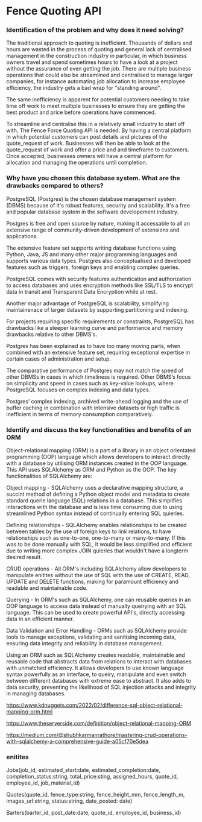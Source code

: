 # Fence Quoting API

### Identification of the problem and why does it need solving?

The traditional approach to quoting is inefficient. Thousands of dollars and hours are wasted in the process of quoting and general lack of centralised management in the construction industry in particular, in which business owners travel and spend sometimes hours to have a look at a project without the assurance of even getting the job. There are multiple business operations that could also be streamlined and centralised to manage larger companies, for instance automating job allocation to increase employee efficiency, the industry gets a bad wrap for "standing around".

The same inefficiency is apparent for potential customers needing to take time off work to meet multiple businesses to ensure they are getting the best product and price before operations have commenced.

To streamline and centralise this in a relatively small industry to start off with, The Fence Force Quoting API is needed. By having a central platform in which potential customers can post details and pictures of the quote_request of work. Businesses will then be able to look at the quote_request of work and offer a price and and timeframe to customers. Once accepted, businesses owners will have a central platform for allocation and managing the operations until completion.

### Why have you chosen this database system. What are the drawbacks compared to others?

PostgreSQL (Postgres) is the chosen database management system (DBMS) because of it's robust features, security and scalability. It's a free and popular database system in the software developement industry.

Postgres is free and open source by nature, making it accessable to all an extensive range of community-driven development of extensions and applications.

The extensive feature set supports writing database functions using Python, Java, JS and many other major programming languages and supports various data types. Postgres also conceptualised and developed features such as triggers, foreign keys and enabling complex queries.

PostgreSQL comes with security features authentication and authorization to access databases and uses encryption methods like SSL/TLS to encrypt data in transit and Transparent Data Encryption while at rest.

Another major advantage of PostgreSQL is scalability, simplifying maintainenace of larger datasets by supporting partitioning and indexing.

For projects requiring specific requirements or constraints, PostgreSQL has drawbacks like a steeper learning curve and performance and memory drawbacks relative to other DBMS's.

Postgres has been explained as to have too many moving parts, when combined with an extensive feature set, requiring exceptional expertise in certain cases of administration and setup.

The comparative performance of Postgres may not match the speed of other DBMSs in cases in which timeliness is required. Other DBMS’s focus on simplicity and speed in cases such as key-value lookups, where PostgreSQL focuses on complex indexing and data types.

Postgres’ complex indexing, archived write-ahead logging and the use of buffer caching in combination with intensive datasets or high traffic is inefficient in terms of memory consumption comparatively. 

### Identify and discuss the key functionalities and benefits of an ORM

Object-relational mapping (ORM) is a part of a library in an object orientated programming (OOP) language which allows developers to interact directly with a database by utilising ORM instances created in the OOP language. This API uses SQLAlchemy as ORM and Python as the OOP. The key functionalities of SQLAlchemy are:

Object mapping - SQLAlchemy uses a declarative mapping structure, a succint method of defining a Python object model and metadata to create standard querie language (SQL) relations in a database. This simplifies interactions with the database and is less time consuming due to using streamlined Python syntax instead of continually entering SQL quieries.

Defining relationships - SQLAlchemy enables relationships to be created between tables by the use of foreign keys to link relations, to have relationships such as one-to-one, one-to-many or many-to-many. If this was to be done manually with SQL, it would be less simplified and efficient due to writing more complex JOIN quieries that wouldn't have a longterm desired result.

CRUD operations - All ORM's including SQLAlchemy allow developers to manipulate enitites without the use of SQL with the use of CREATE, READ, UPDATE and DELETE functions, making for paramount efficiency and readable and maintainable code.

Querying - In ORM's such as SQLAlchemy, one can reusable queries in an OOP language to access data instead of manually queirying with an SQL language. This can be used to create powerful API's, directly accessing data in an efficient manner.

Data Validation and Error Handling - ORMs such as SQLAlchemy provide tools to manage exceptions, validating and sanitising incoming data, ensuring data integrity and reliability in database management.

Using an ORM such as SQLAlchemy creates readable, maintainable and reusable code that abstracts data from relations to interact with databases with unmatched efficiency. It allows developers to use known language syntax powerfully as an interface, to queiry, manipulate and even switch between different databases with extreme ease to abstract. It also adds to data security, preventing the likelihood of SQL injection attacks and integrity in managing databases.

https://www.kdnuggets.com/2022/02/difference-sql-object-relational-mapping-orm.html

https://www.theserverside.com/definition/object-relational-mapping-ORM

https://medium.com/@shubhkarmanrathore/mastering-crud-operations-with-sqlalchemy-a-comprehensive-guide-a05cf70e5dea

### enitites

Jobs(job_id, estimated_start:date, estimated_completion:date, completion_status:string, total_price:sting, assigned_hours, quote_id, employee_id, job_material_id)

Quotes(quote_id, fence_type:string, fence_height_mm, fence_length_m, images_url:string, status:string, date_posted: date)

Barters(barter_id, post_date:date, quote_id, employee_id, business_id)










